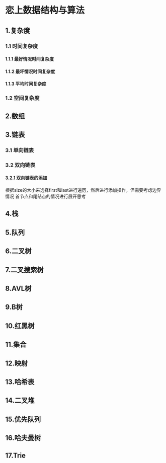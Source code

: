 # 恋上数据结构与算法
## 1.复杂度
### 1.1 时间复杂度
#### 1.1.1 最好情况时间复杂度
#### 1.1.2 最坏情况时间复杂度
#### 1.1.3 平均时间复杂度
### 1.2 空间复杂度
## 2.数组
## 3.链表
### 3.1 单向链表
### 3.2 双向链表
#### 3.2.1 双向链表的添加
根据size的大小来选择first和last进行遍历，然后进行添加操作，但需要考虑边界情况
首节点和尾结点的情况进行展开思考
## 4.栈
## 5.队列
## 6.二叉树
## 7.二叉搜索树
## 8.AVL树
## 9.B树
## 10.红黑树
## 11.集合
## 12.映射
## 13.哈希表
## 14.二叉堆
## 15.优先队列
## 16.哈夫曼树
## 17.Trie